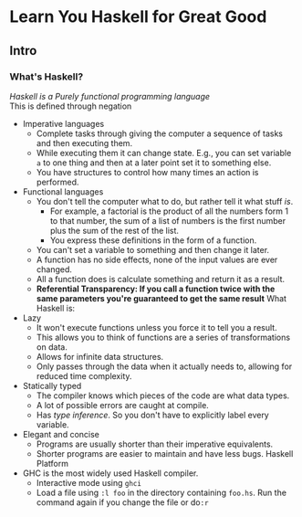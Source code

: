 # Learn You Haskell for Great Good
## Intro
### What's Haskell?
*Haskell is a Purely functional programming language*  
This is defined through negation
- Imperative languages
  - Complete tasks through giving the computer a sequence of tasks and then executing them.
  - While executing them it can change state. E.g., you can set variable `a` to one thing and then at a later point set it to something else.
  - You have structures to control how many times an action is performed.
- Functional languages
  - You don't tell the computer what to do, but rather tell it what stuff _is_.
    - For example, a factorial is the product of all the numbers form 1 to that number, the sum of a list of numbers is the first number plus the sum of the rest of the list.
    - You express these definitions in the form of a function.
  - You can't set a variable to something and then change it later.
  - A function has no side effects, none of the input values are ever changed.
  - All a function does is calculate something and return it as a result.
  - **Referential Transparency: If you call a function twice with the same parameters you're guaranteed to get the same result**
What Haskell is:
- Lazy
  - It won't execute functions unless you force it to tell you a result.
  - This allows you to think of functions are a series of transformations on data.
  - Allows for infinite data structures.
  - Only passes through the data when it actually needs to, allowing for reduced time complexity.
- Statically typed
  - The compiler knows which pieces of the code are what data types.
  - A lot of possible errors are caught at compile.
  - Has *type inference*. So you don't have to explicitly label every variable.
- Elegant and concise
  - Programs are usually shorter than their imperative equivalents.
  - Shorter programs are easier to maintain and have less bugs.
Haskell Platform
- GHC is the most widely used Haskell compiler.
  - Interactive mode using `ghci`
  - Load a file using `:l foo` in the directory containing `foo.hs`. Run the command again if you change the file or do`:r`
